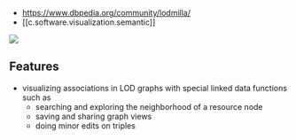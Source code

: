 
- https://www.dbpedia.org/community/lodmilla/
- [[c.software.visualization.semantic]]

![](/assets/images/2024-09-23-13-51-45.png)

## Features

- visualizing associations in LOD graphs with special linked data functions such as
  - searching and exploring the neighborhood of a resource node
  - saving and sharing graph views
  - doing minor edits on triples

